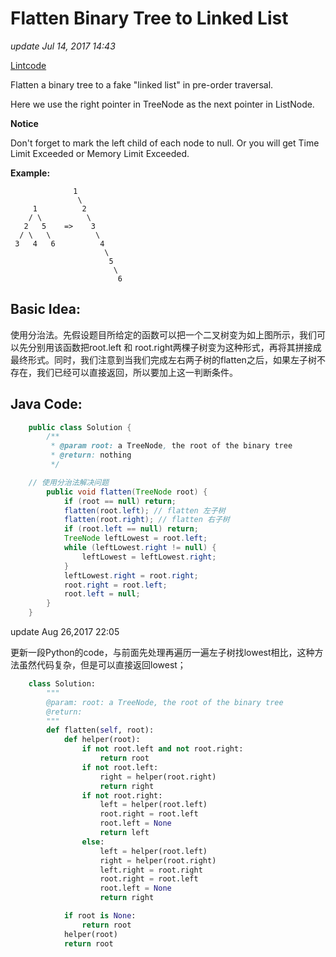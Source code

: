 # Flatten Binary Tree to Linked List

_update Jul 14, 2017 14:43_

[Lintcode](http://www.lintcode.com/en/problem/flatten-binary-tree-to-linked-list/)

Flatten a binary tree to a fake "linked list" in pre-order traversal.

Here we use the right pointer in TreeNode as the next pointer in ListNode.

 **Notice**

Don't forget to mark the left child of each node to null. Or you will get Time Limit Exceeded or Memory Limit Exceeded.

**Example:**

```text
              1
               \
     1          2
    / \          \
   2   5    =>    3
  / \   \          \
 3   4   6          4
                     \
                      5
                       \
                        6 
```

## Basic Idea:

使用分治法。先假设题目所给定的函数可以把一个二叉树变为如上图所示，我们可以先分别用该函数把root.left 和 root.right两棵子树变为这种形式，再将其拼接成最终形式。同时，我们注意到当我们完成左右两子树的flatten之后，如果左子树不存在，我们已经可以直接返回，所以要加上这一判断条件。

## Java Code:

```java
    public class Solution {
        /**
         * @param root: a TreeNode, the root of the binary tree
         * @return: nothing
         */

    // 使用分治法解决问题 
        public void flatten(TreeNode root) {
            if (root == null) return;
            flatten(root.left); // flatten 左子树
            flatten(root.right); // flatten 右子树
            if (root.left == null) return;
            TreeNode leftLowest = root.left;
            while (leftLowest.right != null) {
                leftLowest = leftLowest.right;
            }
            leftLowest.right = root.right;
            root.right = root.left;
            root.left = null;
        }
    }
```

update Aug 26,2017 22:05

更新一段Python的code，与前面先处理再遍历一遍左子树找lowest相比，这种方法虽然代码复杂，但是可以直接返回lowest；

```python
    class Solution:
        """
        @param: root: a TreeNode, the root of the binary tree
        @return: 
        """
        def flatten(self, root):
            def helper(root):
                if not root.left and not root.right:
                    return root
                if not root.left:
                    right = helper(root.right)
                    return right
                if not root.right:
                    left = helper(root.left)
                    root.right = root.left
                    root.left = None
                    return left
                else:
                    left = helper(root.left)
                    right = helper(root.right)
                    left.right = root.right
                    root.right = root.left
                    root.left = None
                    return right

            if root is None:
                return root
            helper(root)
            return root
```

